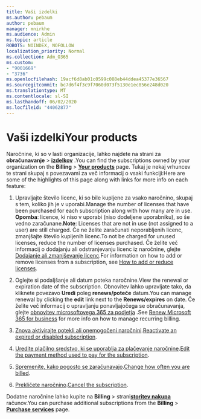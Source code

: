 ```yaml
---
title: Vaši izdelki
ms.author: pebaum
author: pebaum
manager: mnirkhe
ms.audience: Admin
ms.topic: article
ROBOTS: NOINDEX, NOFOLLOW
localization_priority: Normal
ms.collection: Adm_O365
ms.custom:
- "9001669"
- "3736"
ms.openlocfilehash: 19acf6d8ab01c0599c088eb44ddea45377e36567
ms.sourcegitcommit: bc7d6f4f3c9f7060d073f5130e1ec856e248d020
ms.translationtype: MT
ms.contentlocale: sl-SI
ms.lasthandoff: 06/02/2020
ms.locfileid: "44062877"
---
```

# <a name="your-products"></a><span data-ttu-id="83316-102">Vaši izdelki</span><span class="sxs-lookup"><span data-stu-id="83316-102">Your products</span></span>

<span data-ttu-id="83316-103">Naročnine, ki so v lasti organizacije, lahko najdete na strani za **obračunavanje**  >  **[izdelkov](https://go.microsoft.com/fwlink/p/?linkid=842054)** .</span><span class="sxs-lookup"><span data-stu-id="83316-103">You can find the subscriptions owned by your organization on the **Billing** > **[Your products](https://go.microsoft.com/fwlink/p/?linkid=842054)** page.</span></span> <span data-ttu-id="83316-104">Tukaj je nekaj vrhuncev te strani skupaj s povezavami za več informacij o vsaki funkciji:</span><span class="sxs-lookup"><span data-stu-id="83316-104">Here are some of the highlights of this page along with links for more info on each feature:</span></span>

1. <span data-ttu-id="83316-105">Upravljajte število licenc, ki so bile kupljene za vsako naročnino, skupaj s tem, koliko jih je v uporabi.</span><span class="sxs-lookup"><span data-stu-id="83316-105">Manage the number of licenses that have been purchased for each subscription along with how many are in use.</span></span>  <span data-ttu-id="83316-106">**Opomba**: licence, ki niso v uporabi (niso dodeljene uporabniku), so še vedno zaračunane.</span><span class="sxs-lookup"><span data-stu-id="83316-106">**Note**: Licenses that are not in use (not assigned to a user) are still charged.</span></span>  <span data-ttu-id="83316-107">Če ne želite zaračunati neporabljenih licenc, zmanjšajte število kupljenih licenc.</span><span class="sxs-lookup"><span data-stu-id="83316-107">To not be charged for unused licenses, reduce the number of licenses purchased.</span></span> <span data-ttu-id="83316-108">Če želite več informacij o dodajanju ali odstranjevanju licenc iz naročnine, glejte [Dodajanje ali zmanjševanje licenc](https://docs.microsoft.com/alchemyinsights/how-to-add-or-reduce-licenses).</span><span class="sxs-lookup"><span data-stu-id="83316-108">For information on how to add or remove licenses from a subscription, see [How to add or reduce licenses](https://docs.microsoft.com/alchemyinsights/how-to-add-or-reduce-licenses).</span></span>

2. <span data-ttu-id="83316-109">Oglejte si podaljšanje ali datum poteka naročnine.</span><span class="sxs-lookup"><span data-stu-id="83316-109">View the renewal or expiration date of the subscription.</span></span>  <span data-ttu-id="83316-110">Obnovitev lahko upravljate tako, da kliknete povezavo **Uredi** poleg **renews/poteče** datum.</span><span class="sxs-lookup"><span data-stu-id="83316-110">You can manage renewal by clicking the **edit** link next to the **Renews/expires** on date.</span></span>  <span data-ttu-id="83316-111">Če želite več informacij o upravljanju ponavljajočega se obračunavanja, glejte [obnovitev microsoftovega 365 za podjetja](https://go.microsoft.com/fwlink/?linkid=2119216) .</span><span class="sxs-lookup"><span data-stu-id="83316-111">See [Renew Microsoft 365 for business](https://go.microsoft.com/fwlink/?linkid=2119216) for more info on how to manage recurring billing.</span></span>

3. <span data-ttu-id="83316-112">[Znova aktivirajte potekli ali onemogočeni naročnini](https://go.microsoft.com/fwlink/?linkid=2117519).</span><span class="sxs-lookup"><span data-stu-id="83316-112">[Reactivate an expired or disabled subscription](https://go.microsoft.com/fwlink/?linkid=2117519).</span></span>

4. <span data-ttu-id="83316-113">[Uredite plačilno sredstvo, ki se uporablja za plačevanje naročnine](https://go.microsoft.com/fwlink/?linkid=2117167).</span><span class="sxs-lookup"><span data-stu-id="83316-113">[Edit the payment method used to pay for the subscription](https://go.microsoft.com/fwlink/?linkid=2117167).</span></span>

5. <span data-ttu-id="83316-114">[Spremenite, kako pogosto se zaračunavajo](https://go.microsoft.com/fwlink/?linkid=2119112).</span><span class="sxs-lookup"><span data-stu-id="83316-114">[Change how often you are billed](https://go.microsoft.com/fwlink/?linkid=2119112).</span></span>

6. <span data-ttu-id="83316-115">[Prekličete naročnino](https://go.microsoft.com/fwlink/?linkid=2119113).</span><span class="sxs-lookup"><span data-stu-id="83316-115">[Cancel the subscription](https://go.microsoft.com/fwlink/?linkid=2119113).</span></span>

<span data-ttu-id="83316-116">Dodatne naročnine lahko kupite na **Billing**  >  strani[**storitev nakupa**](https://go.microsoft.com/fwlink/p/?linkid=868433) računov.</span><span class="sxs-lookup"><span data-stu-id="83316-116">You can purchase additional subscriptions from the **Billing** > [**Purchase services**](https://go.microsoft.com/fwlink/p/?linkid=868433) page.</span></span>
